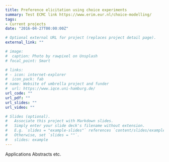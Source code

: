 ```yaml
---
title: Preference elicitation using choice experiments
summary: Test ECMC link https://www.erim.eur.nl/choice-modelling/
tags:
- Current projects
date: "2016-04-27T00:00:00Z"

# Optional external URL for project (replaces project detail page).
external_link: ""

# image:
#  caption: Photo by rawpixel on Unsplash
# focal_point: Smart

# links:
# - icon: internet-explorer
#  icon_pack: fab
# name: Website of umbrella project and funder
#  url: https://www.iqce.uni-hamburg.de/
url_code: ""
url_pdf: ""
url_slides: ""
url_video: ""

# Slides (optional).
#   Associate this project with Markdown slides.
#   Simply enter your slide deck's filename without extension.
#   E.g. `slides = "example-slides"` references `content/slides/example-slides.md`.
#   Otherwise, set `slides = ""`.
#   slides: example
---
```

Applications Abstracts etc.

